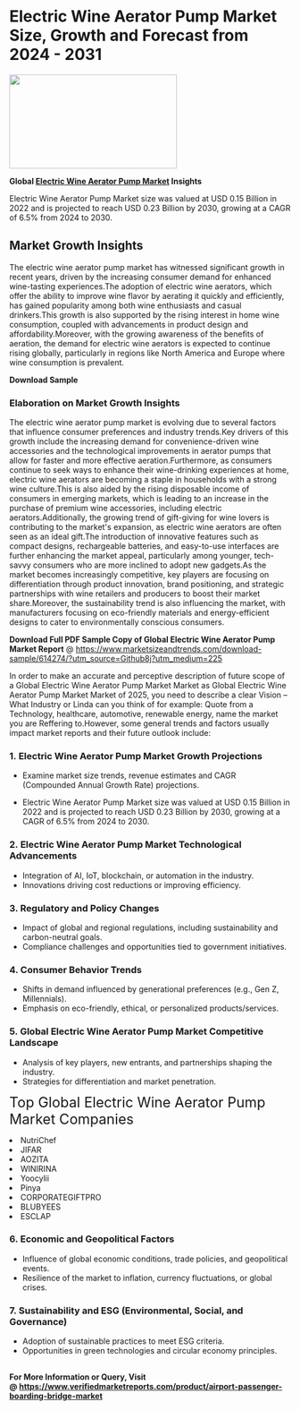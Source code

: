 <H1>Electric Wine Aerator Pump Market Size, Growth and Forecast from 2024 - 2031</H1><img class="aligncenter size-medium wp-image-584254" src="https://thirdeyenews.in/wp-content/uploads/2024/09/Global-Market-Research-300x168.jpeg" alt="" width="300" height="168" /><p><strong>Global&nbsp;<a href="https://www.marketsizeandtrends.com/download-sample/614274/?utm_source=Github8j?utm_medium=225">Electric Wine Aerator Pump Market</a> Insights</strong></p><p>Electric Wine Aerator Pump Market size was valued at USD 0.15 Billion in 2022 and is projected to reach USD 0.23 Billion by 2030, growing at a CAGR of 6.5% from 2024 to 2030.</p><p><h2>Market Growth Insights</h2> <p>The electric wine aerator pump market has witnessed significant growth in recent years, driven by the increasing consumer demand for enhanced wine-tasting experiences.The adoption of electric wine aerators, which offer the ability to improve wine flavor by aerating it quickly and efficiently, has gained popularity among both wine enthusiasts and casual drinkers.This growth is also supported by the rising interest in home wine consumption, coupled with advancements in product design and affordability.Moreover, with the growing awareness of the benefits of aeration, the demand for electric wine aerators is expected to continue rising globally, particularly in regions like North America and Europe where wine consumption is prevalent.</p> <p><strong>Download Sample</strong></p> <h3>Elaboration on Market Growth Insights</h3> <p>The electric wine aerator pump market is evolving due to several factors that influence consumer preferences and industry trends.Key drivers of this growth include the increasing demand for convenience-driven wine accessories and the technological improvements in aerator pumps that allow for faster and more effective aeration.Furthermore, as consumers continue to seek ways to enhance their wine-drinking experiences at home, electric wine aerators are becoming a staple in households with a strong wine culture.This is also aided by the rising disposable income of consumers in emerging markets, which is leading to an increase in the purchase of premium wine accessories, including electric aerators.Additionally, the growing trend of gift-giving for wine lovers is contributing to the market's expansion, as electric wine aerators are often seen as an ideal gift.The introduction of innovative features such as compact designs, rechargeable batteries, and easy-to-use interfaces are further enhancing the market appeal, particularly among younger, tech-savvy consumers who are more inclined to adopt new gadgets.As the market becomes increasingly competitive, key players are focusing on differentiation through product innovation, brand positioning, and strategic partnerships with wine retailers and producers to boost their market share.Moreover, the sustainability trend is also influencing the market, with manufacturers focusing on eco-friendly materials and energy-efficient designs to cater to environmentally conscious consumers.</p> <p><span class=""><strong>Download Full PDF Sample Copy of Global Electric Wine Aerator Pump Market Report</strong> @ <a href="https://www.marketsizeandtrends.com/download-sample/614274/?utm_source=Github8j?utm_medium=225" target="_blank">https://www.marketsizeandtrends.com/download-sample/614274/?utm_source=Github8j?utm_medium=225</a></span></p><p>In order to make an accurate and perceptive description of future scope of a Global&nbsp;Electric Wine Aerator Pump Market Market as Global&nbsp;Electric Wine Aerator Pump Market Market of 2025, you need to describe a clear Vision &ndash; What Industry or Linda can you think of for example: Quote from a Technology, healthcare, automotive, renewable energy, name the market you are Reffering to.However, some general trends and factors usually impact market reports and their future outlook include:</p><h3>1.&nbsp;<strong>Electric Wine Aerator Pump Market Growth Projections</strong></h3><ul><li>Examine market size trends, revenue estimates and CAGR (Compounded Annual Growth Rate) projections.</li><li><p>Electric Wine Aerator Pump Market size was valued at USD 0.15 Billion in 2022 and is projected to reach USD 0.23 Billion by 2030, growing at a CAGR of 6.5% from 2024 to 2030.</p></li></ul><h3>2.&nbsp;<strong>Electric Wine Aerator Pump Market Technological Advancements</strong></h3><ul><li>Integration of AI, IoT, blockchain, or automation in the industry.</li><li>Innovations driving cost reductions or improving efficiency.</li></ul><h3>3.&nbsp;<strong>Regulatory and Policy Changes</strong></h3><ul><li>Impact of global and regional regulations, including sustainability and carbon-neutral goals.</li><li>Compliance challenges and opportunities tied to government initiatives.</li></ul><h3>4.&nbsp;<strong>Consumer Behavior Trends</strong></h3><ul><li>Shifts in demand influenced by generational preferences (e.g., Gen Z, Millennials).</li><li>Emphasis on eco-friendly, ethical, or personalized products/services.</li></ul><h3>5.&nbsp;<strong>Global Electric Wine Aerator Pump Market Competitive Landscape</strong></h3><ul><li>Analysis of key players, new entrants, and partnerships shaping the industry.</li><li>Strategies for differentiation and market penetration.</li></ul><p data-pm-slice="1 1 []"><span style="color: inherit; font-family: inherit; font-size: 25px;">Top Global Electric Wine Aerator Pump Market Companies</span></p><div class="" data-test-id=""><p><li>NutriChef</li><li> JIFAR</li><li> AOZITA</li><li> WINIRINA</li><li> Yoocylii</li><li> Pinya</li><li> CORPORATEGIFTPRO</li><li> BLUBYEES</li><li> ESCLAP</li></p></div><h3>6.&nbsp;<strong>Economic and Geopolitical Factors</strong></h3><ul><li>Influence of global economic conditions, trade policies, and geopolitical events.</li><li>Resilience of the market to inflation, currency fluctuations, or global crises.</li></ul><h3>7.&nbsp;<strong>Sustainability and ESG (Environmental, Social, and Governance)</strong></h3><ul><li>Adoption of sustainable practices to meet ESG criteria.</li><li>Opportunities in green technologies and circular economy principles.</li></ul><h2><strong style="font-size: 14px;">For More Information or Query, Visit @&nbsp;</strong><a style="background-color: #ffffff; font-size: 14px;" href="https://www.marketsizeandtrends.com/report/electric-wine-aerator-pump-market/" target="_blank">https://www.verifiedmarketreports.com/product/airport-passenger-boarding-bridge-market</a></h2>